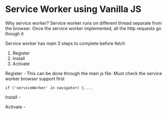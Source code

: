 # Service Worker using Vanilla JS

Why service worker?
Service worker runs on different thread separate from the browser.
Once the service worker implemented, all the http requests go though it


Service worker has main 3 steps to complete before fetch
1. Register
2. Install
3. Activate

Register - This can be done through the main js file. Must check the service worker browser support first

```
if ('serviceWorker' in navigator) {....
```

Install - 

Activate - 